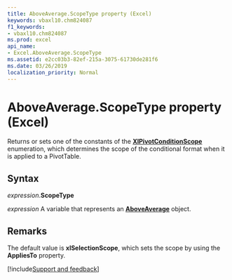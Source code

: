 ```yaml
---
title: AboveAverage.ScopeType property (Excel)
keywords: vbaxl10.chm824087
f1_keywords:
- vbaxl10.chm824087
ms.prod: excel
api_name:
- Excel.AboveAverage.ScopeType
ms.assetid: e2cc03b3-82ef-215a-3075-61730de281f6
ms.date: 03/26/2019
localization_priority: Normal
---
```



# AboveAverage.ScopeType property (Excel)

Returns or sets one of the constants of the **[XlPivotConditionScope](Excel.XlPivotConditionScope.md)** enumeration, which determines the scope of the conditional format when it is applied to a PivotTable.


## Syntax

_expression_.**ScopeType**

_expression_ A variable that represents an **[AboveAverage](Excel.AboveAverage.md)** object.


## Remarks

The default value is **xlSelectionScope**, which sets the scope by using the **AppliesTo** property.




[!include[Support and feedback](~/includes/feedback-boilerplate.md)]